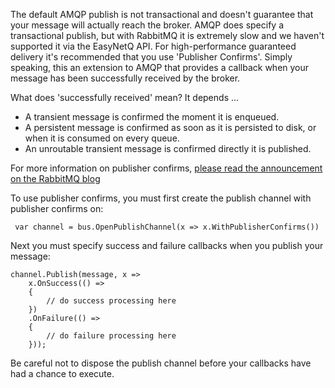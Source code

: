 The default AMQP publish is not transactional and doesn't guarantee that your message will actually reach the broker. AMQP does specify a transactional publish, but with RabbitMQ it is extremely slow and we haven't supported it via the EasyNetQ API. For high-performance guaranteed delivery it's recommended that you use 'Publisher Confirms'. Simply speaking, this an extension to AMQP that provides a callback when your message has been successfully received by the broker.

What does 'successfully received' mean? It depends ...

* A transient message is confirmed the moment it is enqueued.
* A persistent message is confirmed as soon as it is persisted to disk, or when it is consumed on every queue.
* An unroutable transient message is confirmed directly it is published.

For more information on publisher confirms, [please read the announcement on the RabbitMQ blog](http://www.rabbitmq.com/blog/2011/02/10/introducing-publisher-confirms/)

To use publisher confirms, you must first create the publish channel with publisher confirms on:

     var channel = bus.OpenPublishChannel(x => x.WithPublisherConfirms())

Next you must specify success and failure callbacks when you publish your message:

    channel.Publish(message, x => 
        x.OnSuccess(() =>
        {
            // do success processing here
        })
        .OnFailure(() => 
        {
            // do failure processing here
        }));

Be careful not to dispose the publish channel before your callbacks have had a chance to execute.
